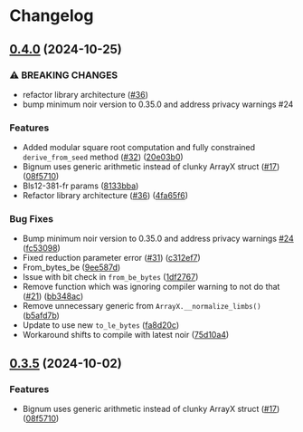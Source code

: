 # Changelog

## [0.4.0](https://github.com/olehmisar/noir-bignum/compare/v0.3.5...v0.4.0) (2024-10-25)


### ⚠ BREAKING CHANGES

* refactor library architecture ([#36](https://github.com/olehmisar/noir-bignum/issues/36))
* bump minimum noir version to 0.35.0 and address privacy warnings #24

### Features

* Added modular square root computation and fully constrained `derive_from_seed` method ([#32](https://github.com/olehmisar/noir-bignum/issues/32)) ([20e03b0](https://github.com/olehmisar/noir-bignum/commit/20e03b04f7e2c57b61538d707695ae02979c51b4))
* Bignum uses generic arithmetic instead of clunky ArrayX struct ([#17](https://github.com/olehmisar/noir-bignum/issues/17)) ([08f5710](https://github.com/olehmisar/noir-bignum/commit/08f5710e085e55c038b8555032c90a31d7c91037))
* Bls12-381-fr params ([8133bba](https://github.com/olehmisar/noir-bignum/commit/8133bba56c67707c3abdf0186fdff6d0658eec4d))
* Refactor library architecture ([#36](https://github.com/olehmisar/noir-bignum/issues/36)) ([4fa65f6](https://github.com/olehmisar/noir-bignum/commit/4fa65f6be596ea1b6c6c49b784fa7a9aca95c5d4))


### Bug Fixes

* Bump minimum noir version to 0.35.0 and address privacy warnings [#24](https://github.com/olehmisar/noir-bignum/issues/24) ([fc53098](https://github.com/olehmisar/noir-bignum/commit/fc53098332e1843759114ad7c05118e8fee141ed))
* Fixed reduction parameter error ([#31](https://github.com/olehmisar/noir-bignum/issues/31)) ([c312ef7](https://github.com/olehmisar/noir-bignum/commit/c312ef72e2127153fad5afcffc5bf88045a5b4ba))
* From_bytes_be ([9ee587d](https://github.com/olehmisar/noir-bignum/commit/9ee587d95c4b992b939ce8b0d56b458078d8203d))
* Issue with bit check in `from_be_bytes` ([1df2767](https://github.com/olehmisar/noir-bignum/commit/1df2767c3f1217a3d4a38ad3479897364591f5f7))
* Remove function which was ignoring compiler warning to not do that ([#21](https://github.com/olehmisar/noir-bignum/issues/21)) ([bb348ac](https://github.com/olehmisar/noir-bignum/commit/bb348ac607236f7fb8dab75bef557cc2a23cf408))
* Remove unnecessary generic from `ArrayX.__normalize_limbs()` ([b5afd7b](https://github.com/olehmisar/noir-bignum/commit/b5afd7b65b9e93a6932a1d9ae33cdc4472212db3))
* Update to use new `to_le_bytes` ([fa8d20c](https://github.com/olehmisar/noir-bignum/commit/fa8d20cead061acf516cba96dd6123c0c60f6a66))
* Workaround shifts to compile with latest noir ([75d10a4](https://github.com/olehmisar/noir-bignum/commit/75d10a4916d85e713fb895c414b489be46f68034))

## [0.3.5](https://github.com/noir-lang/noir-bignum/compare/v0.3.4...v0.3.5) (2024-10-02)


### Features

* Bignum uses generic arithmetic instead of clunky ArrayX struct ([#17](https://github.com/noir-lang/noir-bignum/issues/17)) ([08f5710](https://github.com/noir-lang/noir-bignum/commit/08f5710e085e55c038b8555032c90a31d7c91037))
